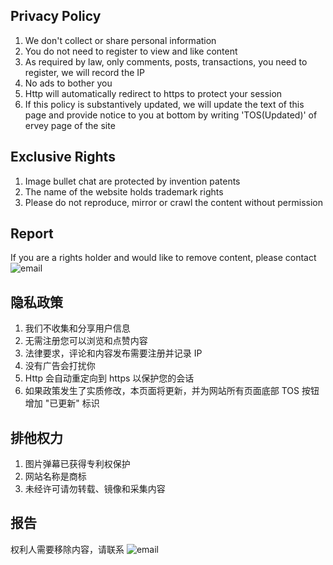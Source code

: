 ## Privacy Policy
1. We don't collect or share personal information
2. You do not need to register to view and like content
3. As required by law, only comments, posts, transactions, you need to register, we will record the IP
4. No ads to bother you
5. Http will automatically redirect to https to protect your session
6. If this policy is substantively updated, we will update the text of this page and provide notice to you at bottom by writing 'TOS(Updated)' of ervey page of the site

## Exclusive Rights
1. Image bullet chat are protected by invention patents
2. The name of the website holds trademark rights
3. Please do not reproduce, mirror or crawl the content without permission

## Report
If you are a rights holder and would like to remove content, please contact ![email](https://mtf.mantoufan.com/icon/mtfim/email.png)


## 隐私政策
1. 我们不收集和分享用户信息
2. 无需注册您可以浏览和点赞内容
3. 法律要求，评论和内容发布需要注册并记录 IP
4. 没有广告会打扰你
5. Http 会自动重定向到 https 以保护您的会话
6. 如果政策发生了实质修改，本页面将更新，并为网站所有页面底部 TOS 按钮增加 "已更新" 标识

## 排他权力
1. 图片弹幕已获得专利权保护
2. 网站名称是商标
3. 未经许可请勿转载、镜像和采集内容

## 报告
权利人需要移除内容，请联系 ![email](https://mtf.mantoufan.com/icon/mtfim/email.png)